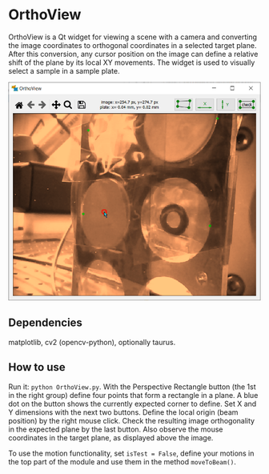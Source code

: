 OrthoView
=========

OrthoView is a Qt widget for viewing a scene with a camera and converting the
image coordinates to orthogonal coordinates in a selected target plane. After
this conversion, any cursor position on the image can define a relative shift
of the plane by its local XY movements. The widget is used to visually select
a sample in a sample plate.

<p align="center">
  <img src="_images/OrthoView_ani.gif " width=600 />
</p>

Dependencies
------------

matplotlib, cv2 (opencv-python), optionally taurus.

How to use
----------

Run it: `python OrthoView.py`. With the Perspective Rectangle button (the 1st
in the right group) define four points that form a rectangle in a plane. A blue
dot on the button shows the currently expected corner to define. Set X and Y
dimensions with the next two buttons. Define the local origin (beam position)
by the right mouse click. Check the resulting image orthogonality in the
expected plane by the last button. Also observe the mouse coordinates in the
target plane, as displayed above the image.

To use the motion functionality, set `isTest = False`, define your motions in
the top part of the module and use them in the method `moveToBeam()`.
